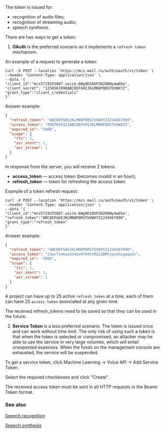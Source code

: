The token is issued for:

- recognition of audio files;
- recognition of streaming audio;
- speech synthesis.

There are two ways to get a token:

1. **OAuth** is the preferred scenario as it implements a `refresh token` mechanism.

An example of a request to generate a token:

```console
curl -X POST --location 'https://mcs.mail.ru/auth/oauth/v1/token' \
--header 'Content-Type: application/json' \
--data '{
"client_id":"mcs5719255887.voice.6Wg9D18XPZN28DWy4wEba",
"client_secret": "1234567890ABCDEFGHIJKLMNOPQRSTUVWXYZ",
"grant_type":"client_credentials"
}'
```

Answer example:

```json
{
  "refresh_token": "ABCDEFGHIJKLMNOPQRSTUVWXYZ1234567890",
  "access_token": "0987654321ABCDEFGHIJKLMNOPQRSTUVWXYZ",
  "expired_in": "3600",
  "scope": {
    "tts": 1,
    "asr_short": 1,
    "asr_stream": 1
  }
}
```

In response from the server, you will receive 2 tokens:

- **access_token** — access token (becomes invalid in an hour);
- **refresh_token** — token for refreshing the access token.

Example of a token refresh request:

```console
curl -X POST --location 'https://mcs.mail.ru/auth/oauth/v1/token' \
--header 'Content-Type: application/json' \
--data '{
"client_id":"mcs5719255887.voice.6Wg9D18XPZN28DWy4wEba",
"refresh_token":"ABCDEFGHIJKLMNOPQRSTUVWXYZ1234567890",
"grant_type":"refresh_token"
}'
```

Answer example:

```json
{
  "refresh_token": "ABCDEFGHIJKLMNOPQRSTUVWXYZ1234567890",
  "access_token": "23wcTiUeaa334Uv6TH3StRGiZBMCyyo1Hzgqqa3n",
  "expired_in": "3600",
  "scope": {
    "tts": 1,
    "asr_short": 1,
    "asr_stream": 1
  }
}
```

A project can have up to 25 active `refresh_token` at a time, each of them can have 25 `access_token` associated at any given time.

<warn>

The received refresh_tokens need to be saved so that they can be used in the future.

</warn>

2. **Service Token** is a less preferred scenario. The token is issued once and can work without time limit. The only risk of using such a token is that when the token is selected or compromised, an attacker may be able to use the service in very large volumes, which will entail unexpected expenses. When the funds on the management console are exhausted, the service will be suspended.

To get a service token, click Machine Learning → Voice API → Add Service Token.

Select the required checkboxes and click "Create".

The received access token must be sent in all HTTP requests in the Bearer Token format.

### See also

[Speech recognition](../speech-recognition)

[Speech synthesis](../text-to-speech)
